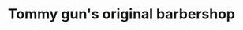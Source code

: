 ---
title: "Tommy gun's original barbershop"
url: /halifax/tommy-guns-original-barbershop/
shop: hairdresser
---